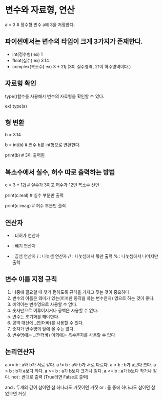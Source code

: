 # 변수와 자료형, 연산

a = 3 # 정수형 변수 a에 3을 저장한다.

## 파이썬에서는 변수의 타입이 크게 3가지가 존재한다.
 
- int(정수형) ex) 1
- float(실수) ex) 3.14
- complex(복소수) ex) 3 + 21j (3이 실수영역, 21이 허수영역이다.)

## 자료형 확인

type()함수를 사용해서 변수의 자료형을 확인할 수 있다.

ex) type(a)

## 형 변환

b = 3.14

b = int(b) # 변수 b를 int형으로 변환한다.

print(b) # 3이 출력됨

## 복소수에서 실수, 허수 따로 출력하는 방법

c = 3 + 12j # 실수가 3이고 허수가 12인 복소수 선언

print(c.real) # 실수 부분만 출력

print(c.imag) # 허수 부분만 출력 


## 연산자

+ : 더허가 연산자
- : 뺴기 연산자
* : 곱셈 연산자 
/ : 나눗셈 연산자
// : 나눗셈에서 몫만 출력
% : 나눗셈에서 나머지만 출력

## 변수 이름 지정 규칙

1. 나중에 필요할 때 찾기 편하도록 규칙을 가지고 짓는 것이 중요하다
2. 변수의 이름은 의미가 있는(어떠한 동작을 하는 변수인지) 명으로 하는 것이 좋다.
3. 예약어는 변수명으로 사용할 수 없다.
4. 숫자만으로 이루어지거나 공백은 사용할 수 없다.
5. 변수는 초기화를 해야한다.
6. 공백 대신에 _(언더바)를 사용할 수 있다.
7. 숫자가 변수명의 앞에 올 수는 없다.
8. 변수명에는 _(언더바) 이외에는 특수문자를 사용할 수 없다

## 논리연산자

a == b : a와 b가 서로 같다.
a != b : a와 b가 서로 다르다.
a < b : b가 a보다 크다.
a > b : b가 a보다 작다.
a >= b : a가 b보다 크거나 같다.
a <= b : a가 b보다 작거나 같다.
not : 반대로 출력 (True라면 False로 출력)

and : 두개의 값이 참이면 참 하나라도 거짓이면 거짓
or : 둘 중에 하나라도 참이면 참 없으면 거짓